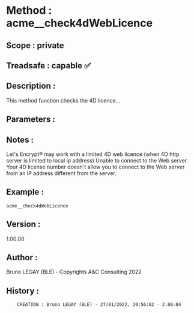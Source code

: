 ﻿# **Method :** acme__check4dWebLicence## **Scope :** private## **Treadsafe :** capable ✅ ## **Description :** This method function checks the 4D licence...## **Parameters :** ## **Notes :** Let's Encrypt® may work with a limited 4D web licence (when 4D http server is limited to local ip address)        Unable to connect to the Web server.       Your 4D license number doesn't allow you to connect to the Web server from an IP address different from the server.## **Example :** ```acme__check4dWebLicence```## **Version :** 1.00.00## **Author :** Bruno LEGAY (BLE) - Copyrights A&C Consulting 2022## **History :**          CREATION : Bruno LEGAY (BLE) - 27/01/2022, 20:56:02 - 2.00.04